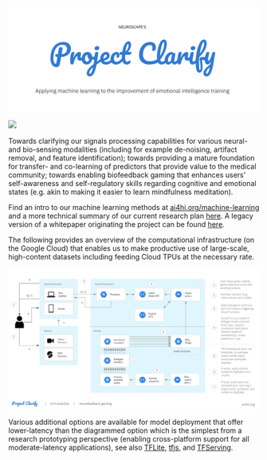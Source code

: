 ![](docs/images/logo.png)

<a href="https://kubeflow.org" target="_blank"><img src="https://img.shields.io/static/v1?label=Built%20with&message=Kubeflow&color=blue"></img></a>

Towards clarifying our signals processing capabilities for various neural- and bio-sensing modalities (including for example de-noising, artifact removal, and feature identification); towards providing a mature foundation for transfer- and co-learning of predictors that provide value to the medical community; towards enabling biofeedback gaming that enhances users' self-awareness and self-regulatory skills regarding cognitive and emotional states (e.g. akin to making it easier to learn mindfulness meditation).

Find an intro to our machine learning methods at <a href="https://ai4hi.org/machine-learning" target="_blank">ai4hi.org/machine-learning</a> and a more technical summary of our current research plan [here](https://github.com/projectclarify/pcml/blob/master/docs/research-plan.md). A legacy version of a whitepaper originating the project can be found [here](https://github.com/projectclarify/experiments/raw/25e5a3e8f7854dc58f54db28cfda99181eb43b9e/public/assets/docs/project_clarify_whitepaper.pdf).

The following provides an overview of the computational infrastructure (on the Google Cloud) that enables us to make productive use of large-scale, high-content datasets including feeding Cloud TPUs at the necessary rate.

![](docs/images/infra.png)

Various additional options are available for model deployment that offer lower-latency than the diagrammed option which is the simplest from a research prototyping perspective (enabling cross-platform support for all moderate-latency applications), see also [TFLite](https://www.tensorflow.org/lite), [tfjs](https://www.tensorflow.org/js), and [TFServing](https://www.kubeflow.org/docs/components/serving/tfserving_new/).